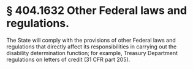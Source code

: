 # § 404.1632   Other Federal laws and regulations.

The State will comply with the provisions of other Federal laws and regulations that directly affect its responsibilities in carrying out the disability determination function; for example, Treasury Department regulations on letters of credit (31 CFR part 205).




